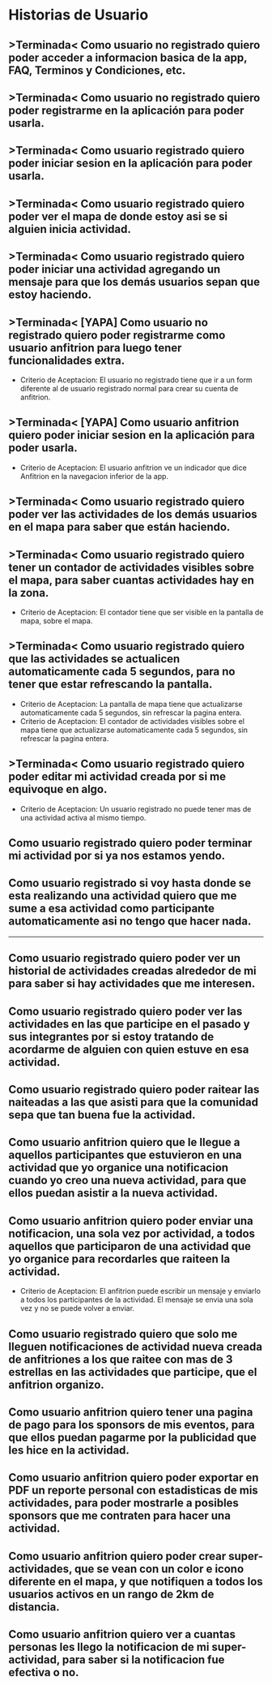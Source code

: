 # Historias de Usuario

## >Terminada< Como usuario no registrado quiero poder acceder a informacion basica de la app, FAQ, Terminos y Condiciones, etc.

## >Terminada< Como usuario no registrado quiero poder registrarme en la aplicación para poder usarla.

## >Terminada< Como usuario registrado quiero poder iniciar sesion en la aplicación para poder usarla.

## >Terminada< Como usuario registrado quiero poder ver el mapa de donde estoy asi se si alguien inicia actividad.

## >Terminada< Como usuario registrado quiero poder iniciar una actividad agregando un mensaje para que los demás usuarios sepan que estoy haciendo.

## >Terminada< [YAPA] Como usuario no registrado quiero poder registrarme como usuario anfitrion para luego tener funcionalidades extra.
- Criterio de Aceptacion: El usuario no registrado tiene que ir a un form diferente al de usuario registrado normal para crear su cuenta de anfitrion.

## >Terminada< [YAPA] Como usuario anfitrion quiero poder iniciar sesion en la aplicación para poder usarla.
- Criterio de Aceptacion: El usuario anfitrion ve un indicador que dice Anfitrion en la navegacion inferior de la app.

## >Terminada< Como usuario registrado quiero poder ver las actividades de los demás usuarios en el mapa para saber que están haciendo.

## >Terminada< Como usuario registrado quiero tener un contador de actividades visibles sobre el mapa, para saber cuantas actividades hay en la zona.
- Criterio de Aceptacion: El contador tiene que ser visible en la pantalla de mapa, sobre el mapa.

## >Terminada< Como usuario registrado quiero que las actividades se actualicen automaticamente cada 5 segundos, para no tener que estar refrescando la pantalla.
- Criterio de Aceptacion: La pantalla de mapa tiene que actualizarse automaticamente cada 5 segundos, sin refrescar la pagina entera.
- Criterio de Aceptacion: El contador de actividades visibles sobre el mapa tiene que actualizarse automaticamente cada 5 segundos, sin refrescar la pagina entera.

## >Terminada< Como usuario registrado quiero poder editar mi actividad creada por si me equivoque en algo.
- Criterio de Aceptacion: Un usuario registrado no puede tener mas de una actividad activa al mismo tiempo.

## Como usuario registrado quiero poder terminar mi actividad por si ya nos estamos yendo.

## Como usuario registrado si voy hasta donde se esta realizando una actividad quiero que me sume a esa actividad como participante automaticamente asi no tengo que hacer nada.


---

## Como usuario registrado quiero poder ver un historial de actividades creadas alrededor de mi para saber si hay actividades que me interesen.

## Como usuario registrado quiero poder ver las actividades en las que participe en el pasado y sus integrantes por si estoy tratando de acordarme de alguien con quien estuve en esa actividad.

## Como usuario registrado quiero poder raitear las naiteadas a las que asisti para que la comunidad sepa que tan buena fue la actividad.

## Como usuario anfitrion quiero que le llegue a aquellos participantes que estuvieron en una actividad que yo organice una notificacion cuando yo creo una nueva actividad, para que ellos puedan asistir a la nueva actividad.

## Como usuario anfitrion quiero poder enviar una notificacion, una sola vez por actividad, a todos aquellos que participaron de una actividad que yo organice para recordarles que raiteen la actividad.
- Criterio de Aceptacion: El anfitrion puede escribir un mensaje y enviarlo a todos los participantes de la actividad. El mensaje se envia una sola vez y no se puede volver a enviar.

## Como usuario registrado quiero que solo me lleguen notificaciones de actividad nueva creada de anfitriones a los que raitee con mas de 3 estrellas en las actividades que participe, que el anfitrion organizo.

## Como usuario anfitrion quiero tener una pagina de pago para los sponsors de mis eventos, para que ellos puedan pagarme por la publicidad que les hice en la actividad.

## Como usuario anfitrion quiero poder exportar en PDF un reporte personal con estadisticas de mis actividades, para poder mostrarle a posibles sponsors que me contraten para hacer una actividad.

## Como usuario anfitrion quiero poder crear super-actividades, que se vean con un color e icono diferente en el mapa, y que notifiquen a todos los usuarios activos en un rango de 2km de distancia.

## Como usuario anfitrion quiero ver a cuantas personas les llego la notificacion de mi super-actividad, para saber si la notificacion fue efectiva o no.
